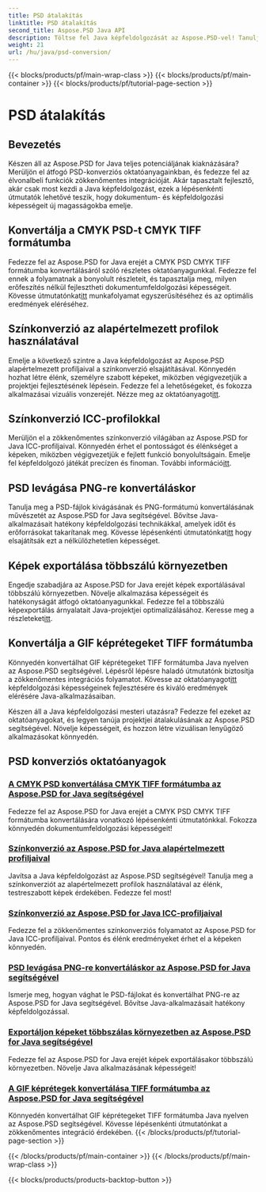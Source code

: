 ```yaml
---
title: PSD átalakítás
linktitle: PSD átalakítás
second_title: Aspose.PSD Java API
description: Töltse fel Java képfeldolgozását az Aspose.PSD-vel! Tanulja meg a CMYK PSD konvertálását CMYK TIFF formátumba, a fő színkonverziót, a PSD-fájlok kivágását és még sok mást.
weight: 21
url: /hu/java/psd-conversion/
---
```


{{< blocks/products/pf/main-wrap-class >}}
{{< blocks/products/pf/main-container >}}
{{< blocks/products/pf/tutorial-page-section >}}

# PSD átalakítás

## Bevezetés

Készen áll az Aspose.PSD for Java teljes potenciáljának kiaknázására? Merüljön el átfogó PSD-konverziós oktatóanyagainkban, és fedezze fel az élvonalbeli funkciók zökkenőmentes integrációját. Akár tapasztalt fejlesztő, akár csak most kezdi a Java képfeldolgozást, ezek a lépésenkénti útmutatók lehetővé teszik, hogy dokumentum- és képfeldolgozási képességeit új magasságokba emelje.

## Konvertálja a CMYK PSD-t CMYK TIFF formátumba
 Fedezze fel az Aspose.PSD for Java erejét a CMYK PSD CMYK TIFF formátumba konvertálásáról szóló részletes oktatóanyagunkkal. Fedezze fel ennek a folyamatnak a bonyolult részleteit, és tapasztalja meg, milyen erőfeszítés nélkül fejlesztheti dokumentumfeldolgozási képességeit. Kövesse útmutatónkat[itt](./cmyk-psd-to-cmyk-tiff/) munkafolyamat egyszerűsítéséhez és az optimális eredmények eléréséhez.

## Színkonverzió az alapértelmezett profilok használatával
 Emelje a következő szintre a Java képfeldolgozást az Aspose.PSD alapértelmezett profiljaival a színkonverzió elsajátításával. Könnyedén hozhat létre élénk, személyre szabott képeket, miközben végigvezetjük a projektjei fejlesztésének lépésein. Fedezze fel a lehetőségeket, és fokozza alkalmazásai vizuális vonzerejét. Nézze meg az oktatóanyagot[itt](./color-conversion-default-profiles/).

## Színkonverzió ICC-profilokkal
 Merüljön el a zökkenőmentes színkonverzió világában az Aspose.PSD for Java ICC-profiljaival. Könnyedén érhet el pontosságot és élénkséget a képeken, miközben végigvezetjük e fejlett funkció bonyolultságain. Emelje fel képfeldolgozó játékát precízen és finoman. További információ[itt](./color-conversion-icc-profiles/).

## PSD levágása PNG-re konvertáláskor
Tanulja meg a PSD-fájlok kivágásának és PNG-formátumú konvertálásának művészetét az Aspose.PSD for Java segítségével. Bővítse Java-alkalmazásait hatékony képfeldolgozási technikákkal, amelyek időt és erőforrásokat takarítanak meg. Kövesse lépésenkénti útmutatónkat[itt](./cropping-psd-converting-png/) hogy elsajátítsák ezt a nélkülözhetetlen képességet.

## Képek exportálása többszálú környezetben
 Engedje szabadjára az Aspose.PSD for Java erejét képek exportálásával többszálú környezetben. Növelje alkalmazása képességeit és hatékonyságát átfogó oktatóanyagunkkal. Fedezze fel a többszálú képexportálás árnyalatait Java-projektjei optimalizálásához. Keresse meg a részleteket[itt](./export-images-multi-thread/).

## Konvertálja a GIF képrétegeket TIFF formátumba
 Könnyedén konvertálhat GIF képrétegeket TIFF formátumba Java nyelven az Aspose.PSD segítségével. Lépésről lépésre haladó útmutatónk biztosítja a zökkenőmentes integrációs folyamatot. Kövesse az oktatóanyagot[itt](./gif-image-layers-to-tiff/) képfeldolgozási képességeinek fejlesztésére és kiváló eredmények elérésére Java-alkalmazásaiban.

Készen áll a Java képfeldolgozási mesteri utazásra? Fedezze fel ezeket az oktatóanyagokat, és legyen tanúja projektjei átalakulásának az Aspose.PSD segítségével. Növelje képességeit, és hozzon létre vizuálisan lenyűgöző alkalmazásokat könnyedén. 
## PSD konverziós oktatóanyagok
### [A CMYK PSD konvertálása CMYK TIFF formátumba az Aspose.PSD for Java segítségével](./cmyk-psd-to-cmyk-tiff/)
Fedezze fel az Aspose.PSD for Java erejét a CMYK PSD CMYK TIFF formátumba konvertálására vonatkozó lépésenkénti útmutatónkkal. Fokozza könnyedén dokumentumfeldolgozási képességeit!
### [Színkonverzió az Aspose.PSD for Java alapértelmezett profiljaival](./color-conversion-default-profiles/)
Javítsa a Java képfeldolgozást az Aspose.PSD segítségével! Tanulja meg a színkonverziót az alapértelmezett profilok használatával az élénk, testreszabott képek érdekében. Fedezze fel most!
### [Színkonverzió az Aspose.PSD for Java ICC-profiljaival](./color-conversion-icc-profiles/)
Fedezze fel a zökkenőmentes színkonverziós folyamatot az Aspose.PSD for Java ICC-profiljaival. Pontos és élénk eredményeket érhet el a képeken könnyedén.
### [PSD levágása PNG-re konvertáláskor az Aspose.PSD for Java segítségével](./cropping-psd-converting-png/)
Ismerje meg, hogyan vághat le PSD-fájlokat és konvertálhat PNG-re az Aspose.PSD for Java segítségével. Bővítse Java-alkalmazásait hatékony képfeldolgozással.
### [Exportáljon képeket többszálas környezetben az Aspose.PSD for Java segítségével](./export-images-multi-thread/)
Fedezze fel az Aspose.PSD for Java erejét képek exportálásakor többszálú környezetben. Növelje Java alkalmazásának képességeit!
### [A GIF képrétegek konvertálása TIFF formátumba az Aspose.PSD for Java segítségével](./gif-image-layers-to-tiff/)
Könnyedén konvertálhat GIF képrétegeket TIFF formátumba Java nyelven az Aspose.PSD segítségével. Kövesse lépésenkénti útmutatónkat a zökkenőmentes integráció érdekében.
{{< /blocks/products/pf/tutorial-page-section >}}

{{< /blocks/products/pf/main-container >}}
{{< /blocks/products/pf/main-wrap-class >}}

{{< blocks/products/products-backtop-button >}}
